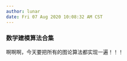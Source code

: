 ```yaml
---
author: lunar
date: Fri 07 Aug 2020 10:08:32 AM CST
---
```


### **数学建模算法合集**

啊啊啊，今天要把所有的图论算法都实现一遍！！！
